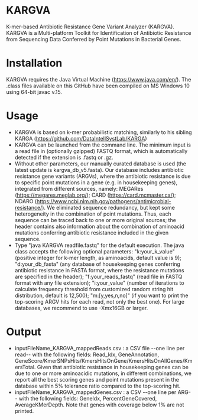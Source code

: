 # KARGVA
K-mer-based Antibiotic Resistance Gene Variant Analyzer (KARGVA). KARGVA is a Multi-platform Toolkit for Identification of Antibiotic Resistance from Sequencing Data Conferred by Point Mutations in Bacterial Genes.

# Installation
KARGVA requires the Java Virtual Machine (https://www.java.com/en/). The .class files available on this GitHub have been compiled on MS Windows 10 using 64-bit javac v.15.

# Usage
- KARGVA is based on k-mer probabilistic matching, similarly to his sibling KARGA (https://github.com/DataIntellSystLab/KARGA)
- KARGVA can be launched from the command line. The minimum input is a read file in (optionally gzipped) FASTQ format, which is automatically detected if the extension is .fastq or .gz. 
- Without other parameters, our manually curated database is used (the latest update is kargva_db_v5.fasta). Our database includes antibiotic resistance gene variants (ARGVs), where the antibiotic resistance is due to specific point mutations in a gene (e.g. in housekeeping genes), integrated from different sources, namely: MEGARes (https://megares.meglab.org/); CARD (https://card.mcmaster.ca/); NDARO (https://www.ncbi.nlm.nih.gov/pathogens/antimicrobial-resistance/). We eliminated sequence redundancy, but kept some heterogeneity in the combination of point mutations. Thus, each sequence can be traced back to one or more original sources; the header contains also information about the combination of aminoacid mutations conferring antibiotic resistance included in the given sequence.
- Type "java KARGVA readfile.fastq" for the default execution.
The java class accepts the following optional parameters: "k:your_k_value" (positive integer for k-mer length, as aminoacids, default value is 9); "d:your_db_fasta" (any database of housekeeping genes conferring antibiotic resistance in FASTA format, where the resistance mutations are specified in the header); "f:your_reads_fastq" (read file in FASTQ format with any file extension); "i:your_value" (number of iterations to calculate frequency threshold from customized random string hit distribution, default is 12,500); "m:[y,yes,n,no]" (if you want to print the top-scoring ARGV hits for each read, not only the best one). For large databases, we recommend to use -Xmx16GB or larger.

# Output
- inputFileName_KARGVA_mappedReads.csv : a CSV file --one line per read-- with the following fields: Read_Idx, GeneAnnotation, GeneScore/KmerSNPsHits/KmersHitsOnGene/KmersHitsOnAllGenes/KmersTotal. Given that antibiotic resistance in housekeeping genes can be due to one or more aminoacidic mutations, in different combinations, we report all the best scoring genes and point mutations present in the database within 5% tolerance ratio compared to the top-scoring hit.
- inputFileName_KARGVA_mappedGenes.csv : a CSV --one line per ARG-- with the following fields: GeneIdx, PercentGeneCovered, AverageKMerDepth. Note that genes with coverage below 1% are not printed.

